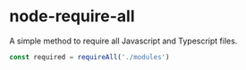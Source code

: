 # node-require-all
A simple method to require all Javascript and Typescript files.

```javascript
const required = requireAll('./modules')
```

